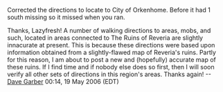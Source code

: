 Corrected the directions to locate to City of Orkenhome. Before it had 1
south missing so it missed when you ran.

Thanks, Lazyfresh! A number of walking directions to areas, mobs, and
such, located in areas connected to The Ruins of Reveria are slightly
innacurate at present. This is because these directions were based upon
information obtained from a slightly-flawed map of Reveria's ruins.
Partly for this reason, I am about to post a new and (hopefully)
accurate map of these ruins. If I find time and if nobody else does so
first, then I will soon verify all other sets of directions in this
region's areas. Thanks again! --[Dave
Garber](User:DaveGarber1975 "wikilink") 00:14, 19 May 2006 (EDT)
